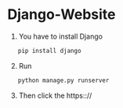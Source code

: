 # Django-Website

1. You have to install Django
```bash
   pip install django
```

2. Run
```bash
   python manage.py runserver
```

3. Then click the https:://
